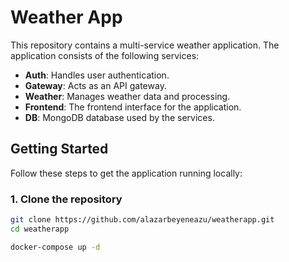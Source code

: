# Weather App

This repository contains a multi-service weather application. The application consists of the following services:

- **Auth**: Handles user authentication.
- **Gateway**: Acts as an API gateway.
- **Weather**: Manages weather data and processing.
- **Frontend**: The frontend interface for the application.
- **DB**: MongoDB database used by the services.


## Getting Started

Follow these steps to get the application running locally:

### 1. Clone the repository

```sh
git clone https://github.com/alazarbeyeneazu/weatherapp.git
cd weatherapp
```

```sh
docker-compose up -d 
